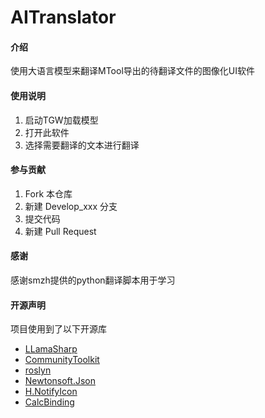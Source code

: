 # AITranslator

#### 介绍
使用大语言模型来翻译MTool导出的待翻译文件的图像化UI软件

#### 使用说明
1.  启动TGW加载模型
2.  打开此软件
3.  选择需要翻译的文本进行翻译

#### 参与贡献
1.  Fork 本仓库
2.  新建 Develop_xxx 分支
3.  提交代码
4.  新建 Pull Request

#### 感谢
感谢smzh提供的python翻译脚本用于学习

#### 开源声明
项目使用到了以下开源库
- [LLamaSharp](https://github.com/SciSharp/LLamaSharp) 
- [CommunityToolkit](https://github.com/CommunityToolkit/dotnet) 
- [roslyn](https://github.com/dotnet/roslyn) 
- [Newtonsoft.Json](https://github.com/JamesNK/Newtonsoft.Json) 
- [H.NotifyIcon](https://github.com/HavenDV/H.NotifyIcon) 
- [CalcBinding](https://github.com/Alex141/CalcBinding) 
